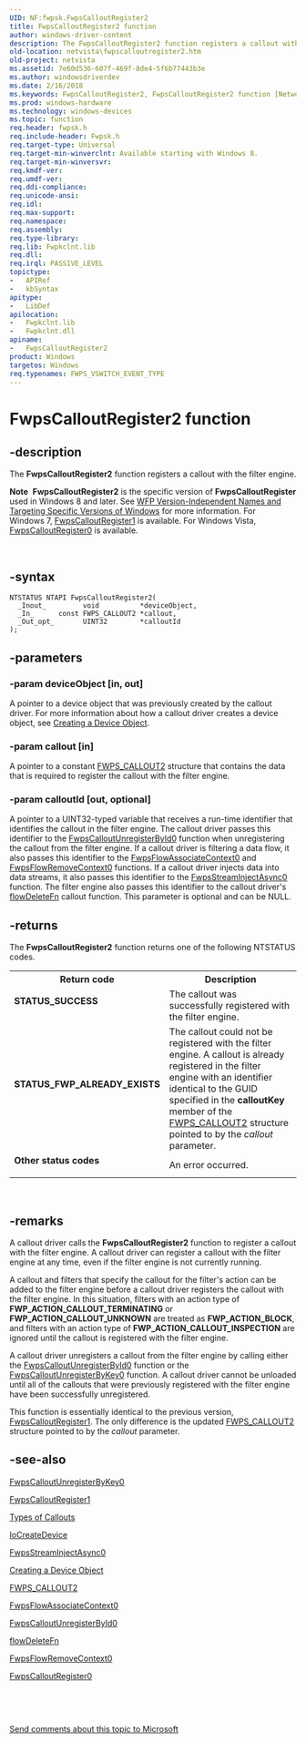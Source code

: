 ```yaml
---
UID: NF:fwpsk.FwpsCalloutRegister2
title: FwpsCalloutRegister2 function
author: windows-driver-content
description: The FwpsCalloutRegister2 function registers a callout with the filter engine.Note  FwpsCalloutRegister2 is the specific version of FwpsCalloutRegister used in Windows 8 and later.
old-location: netvista\fwpscalloutregister2.htm
old-project: netvista
ms.assetid: 7e60d536-607f-469f-8de4-5f6b77443b3e
ms.author: windowsdriverdev
ms.date: 2/16/2018
ms.keywords: FwpsCalloutRegister2, FwpsCalloutRegister2 function [Network Drivers Starting with Windows Vista], fwpsk/FwpsCalloutRegister2, netvista.fwpscalloutregister2
ms.prod: windows-hardware
ms.technology: windows-devices
ms.topic: function
req.header: fwpsk.h
req.include-header: Fwpsk.h
req.target-type: Universal
req.target-min-winverclnt: Available starting with Windows 8.
req.target-min-winversvr: 
req.kmdf-ver: 
req.umdf-ver: 
req.ddi-compliance: 
req.unicode-ansi: 
req.idl: 
req.max-support: 
req.namespace: 
req.assembly: 
req.type-library: 
req.lib: Fwpkclnt.lib
req.dll: 
req.irql: PASSIVE_LEVEL
topictype:
-	APIRef
-	kbSyntax
apitype:
-	LibDef
apilocation:
-	Fwpkclnt.lib
-	Fwpkclnt.dll
apiname:
-	FwpsCalloutRegister2
product: Windows
targetos: Windows
req.typenames: FWPS_VSWITCH_EVENT_TYPE
---
```


# FwpsCalloutRegister2 function


## -description


The 
  <b>FwpsCalloutRegister2</b> function registers a callout with the filter engine.<div class="alert"><b>Note</b>  <b>FwpsCalloutRegister2</b> is the specific version of <b>FwpsCalloutRegister</b> used in Windows 8 and later. See <a href="https://msdn.microsoft.com/FBDF53E5-F7DE-4DEB-AC18-6D2BB59FE670">WFP Version-Independent Names and Targeting Specific Versions of Windows</a> for more information. For Windows 7, <a href="..\fwpsk\nf-fwpsk-fwpscalloutregister1.md">FwpsCalloutRegister1</a> is available. For Windows Vista, <a href="..\fwpsk\nf-fwpsk-fwpscalloutregister0.md">FwpsCalloutRegister0</a> is available. </div>
<div> </div>



## -syntax


````
NTSTATUS NTAPI FwpsCalloutRegister2(
  _Inout_         void          *deviceObject,
  _In_      const FWPS_CALLOUT2 *callout,
  _Out_opt_       UINT32        *calloutId
);
````


## -parameters




### -param deviceObject [in, out]

A pointer to a device object that was previously created by the callout driver. For more
     information about how a callout driver creates a device object, see 
     <a href="https://msdn.microsoft.com/library/windows/hardware/ff542862">Creating a Device Object</a>.


### -param callout [in]

A pointer to a constant 
     <a href="..\fwpsk\ns-fwpsk-fwps_callout2_.md">FWPS_CALLOUT2</a> structure that contains the
     data that is required to register the callout with the filter engine.


### -param calloutId [out, optional]

A pointer to a UINT32-typed variable that receives a run-time identifier that identifies the
     callout in the filter engine. The callout driver passes this identifier to the 
     <a href="..\fwpsk\nf-fwpsk-fwpscalloutunregisterbyid0.md">FwpsCalloutUnregisterById0</a> function when unregistering the callout from the filter engine. If a
     callout driver is filtering a data flow, it also passes this identifier to the 
     <a href="..\fwpsk\nf-fwpsk-fwpsflowassociatecontext0.md">FwpsFlowAssociateContext0</a> and 
     <a href="..\fwpsk\nf-fwpsk-fwpsflowremovecontext0.md">FwpsFlowRemoveContext0</a> functions.
     If a callout driver injects data into data streams, it also passes this identifier to the 
     <a href="..\fwpsk\nf-fwpsk-fwpsstreaminjectasync0.md">FwpsStreamInjectAsync0</a> function. 
     The filter engine also passes this
     identifier to the callout driver's 
     <a href="..\fwpsk\nc-fwpsk-fwps_callout_flow_delete_notify_fn0.md">flowDeleteFn</a> callout function. This
     parameter is optional and can be NULL.


## -returns



The 
     <b>FwpsCalloutRegister2</b> function returns one of the following NTSTATUS codes.

<table>
<tr>
<th>Return code</th>
<th>Description</th>
</tr>
<tr>
<td width="40%">
<dl>
<dt><b>STATUS_SUCCESS</b></dt>
</dl>
</td>
<td width="60%">
The callout was successfully registered with the filter engine.

</td>
</tr>
<tr>
<td width="40%">
<dl>
<dt><b>STATUS_FWP_ALREADY_EXISTS</b></dt>
</dl>
</td>
<td width="60%">
The callout could not be registered with the filter engine. A callout is already registered in
       the filter engine with an identifier identical to the GUID specified in the 
       <b>calloutKey</b> member of the 
       <a href="..\fwpsk\ns-fwpsk-fwps_callout2_.md">FWPS_CALLOUT2</a> structure pointed to by the 
       <i>callout</i> parameter.

</td>
</tr>
<tr>
<td width="40%">
<dl>
<dt><b>Other status codes</b></dt>
</dl>
</td>
<td width="60%">
An error occurred.

</td>
</tr>
</table>
 




## -remarks



A callout driver calls the 
    <b>FwpsCalloutRegister2</b> function to register a callout with the filter engine. A callout driver can
    register a callout with the filter engine at any time, even if the filter engine is not currently
    running.

A callout and filters that specify the callout for the filter's action can be added to the filter
    engine before a callout driver registers the callout with the filter engine. In this situation, filters
    with an action type of <b>FWP_ACTION_CALLOUT_TERMINATING</b> or <b>FWP_ACTION_CALLOUT_UNKNOWN</b> are treated as
    <b>FWP_ACTION_BLOCK</b>, and filters with an action type of <b>FWP_ACTION_CALLOUT_INSPECTION</b> are ignored until the
    callout is registered with the filter engine.

A callout driver unregisters a callout from the filter engine by calling either the 
    <a href="..\fwpsk\nf-fwpsk-fwpscalloutunregisterbyid0.md">
    FwpsCalloutUnregisterById0</a> function or the 
    <a href="..\fwpsk\nf-fwpsk-fwpscalloutunregisterbykey0.md">
    FwpsCalloutUnregisterByKey0</a> function. A callout driver cannot be unloaded until all of the callouts
    that were previously registered with the filter engine have been successfully unregistered.

This function is essentially identical to the previous version, 
    <a href="..\fwpsk\nf-fwpsk-fwpscalloutregister1.md">FwpsCalloutRegister1</a>. The only difference is the 
       updated <a href="..\fwpsk\ns-fwpsk-fwps_callout2_.md">FWPS_CALLOUT2</a> structure pointed to by the 
       <i>callout</i> parameter.




## -see-also

<a href="..\fwpsk\nf-fwpsk-fwpscalloutunregisterbykey0.md">FwpsCalloutUnregisterByKey0</a>



<a href="..\fwpsk\nf-fwpsk-fwpscalloutregister1.md">FwpsCalloutRegister1</a>



<a href="https://msdn.microsoft.com/d9539403-7657-4e95-8791-309673d1207d">Types of Callouts</a>



<a href="..\wdm\nf-wdm-iocreatedevice.md">IoCreateDevice</a>



<a href="..\fwpsk\nf-fwpsk-fwpsstreaminjectasync0.md">FwpsStreamInjectAsync0</a>



<a href="https://msdn.microsoft.com/library/windows/hardware/ff542862">Creating a Device Object</a>



<a href="..\fwpsk\ns-fwpsk-fwps_callout2_.md">FWPS_CALLOUT2</a>



<a href="..\fwpsk\nf-fwpsk-fwpsflowassociatecontext0.md">FwpsFlowAssociateContext0</a>



<a href="..\fwpsk\nf-fwpsk-fwpscalloutunregisterbyid0.md">FwpsCalloutUnregisterById0</a>



<a href="..\fwpsk\nc-fwpsk-fwps_callout_flow_delete_notify_fn0.md">flowDeleteFn</a>



<a href="..\fwpsk\nf-fwpsk-fwpsflowremovecontext0.md">FwpsFlowRemoveContext0</a>



<a href="..\fwpsk\nf-fwpsk-fwpscalloutregister0.md">FwpsCalloutRegister0</a>



 

 

<a href="mailto:wsddocfb@microsoft.com?subject=Documentation%20feedback [netvista\netvista]:%20FwpsCalloutRegister2 function%20 RELEASE:%20(2/16/2018)&amp;body=%0A%0APRIVACY STATEMENT%0A%0AWe use your feedback to improve the documentation. We don't use your email address for any other purpose, and we'll remove your email address from our system after the issue that you're reporting is fixed. While we're working to fix this issue, we might send you an email message to ask for more info. Later, we might also send you an email message to let you know that we've addressed your feedback.%0A%0AFor more info about Microsoft's privacy policy, see http://privacy.microsoft.com/en-us/default.aspx." title="Send comments about this topic to Microsoft">Send comments about this topic to Microsoft</a>

